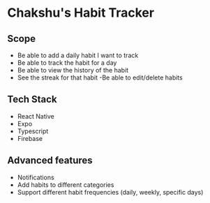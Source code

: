 # Chakshu's Habit Tracker

## Scope 

- Be able to add a daily habit I want to track
- Be able to track the habit for a day
- Be able to view the history of the habit
- See the streak for that habit
-Be able to edit/delete habits

## Tech Stack
- React Native
- Expo
- Typescript
- Firebase 

## Advanced features

- Notifications
- Add habits to different categories
- Support different habit frequencies (daily, weekly, specific days)